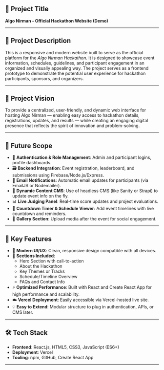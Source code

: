 ## 📌 Project Title

**Algo Nirman - Official Hackathon Website (Demo)**

---

## 📝 Project Description

This is a responsive and modern website built to serve as the official platform for the *Algo Nirman Hackathon*. It is designed to showcase event information, schedules, guidelines, and participant engagement in an organized and visually appealing way. The project serves as a frontend prototype to demonstrate the potential user experience for hackathon participants, sponsors, and organizers.

---

## 🎯 Project Vision

To provide a centralized, user-friendly, and dynamic web interface for hosting Algo Nirman — enabling easy access to hackathon details, registrations, updates, and results — while creating an engaging digital presence that reflects the spirit of innovation and problem-solving.

---

## 🔮 Future Scope

- 🔐 **Authentication & Role Management**: Admin and participant logins, profile dashboards.
- 🗃️ **Backend Integration**: Event registration, leaderboard, and submissions using Firebase/Node.js/Express.
- 📨 **Email Notifications**: Automatic email updates for participants (via EmailJS or Nodemailer).
- 🧾 **Dynamic Content CMS**: Use of headless CMS (like Sanity or Strapi) to update event info on the fly.
- 📊 **Live Judging Panel**: Real-time score updates and project evaluations.
- 📅 **Countdown Timer & Schedule Viewer**: Add event timelines with live countdown and reminders.
- 📸 **Gallery Section**: Upload media after the event for social engagement.

---

## 🔑 Key Features

- 🎨 **Modern UI/UX**: Clean, responsive design compatible with all devices.
- 📄 **Sections Included**:
  - Hero Section with call-to-action
  - About the Hackathon
  - Key Themes or Tracks
  - Schedule/Timeline Overview
  - FAQs and Contact Info
- ⚡ **Optimized Performance**: Built with React and Create React App for high performance and scalability.
- ☁️ **Vercel Deployment**: Easily accessible via Vercel-hosted live site.
- 💡 **Easy to Extend**: Modular structure to plug in authentication, APIs, or CMS later.

---

## 🛠️ Tech Stack

- **Frontend**: React.js, HTML5, CSS3, JavaScript (ES6+)
- **Deployment**: Vercel
- **Tooling**: npm, GitHub, Create React App

---
